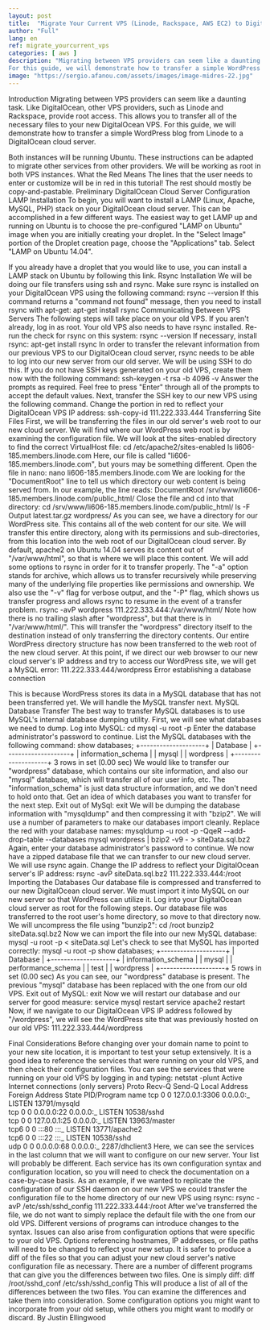 ```yaml
---
layout: post
title:  "Migrate Your Current VPS (Linode, Rackspace, AWS EC2) to DigitalOcean"
author: "Full"
lang: en
ref: migrate_yourcurrent_vps
categories: [ aws ]
description: "Migrating between VPS providers can seem like a daunting task. Like DigitalOcean, other VPS providers, such as Linode and Rackspace, provide root access. This allows you to transfer all of the necessary files to your new DigitalOcean VPS.
For this guide, we will demonstrate how to transfer a simple WordPress blog from Linode to a DigitalOcean cloud server."
image: "https://sergio.afanou.com/assets/images/image-midres-22.jpg"
---
```


Introduction
Migrating between VPS providers can seem like a daunting task. Like DigitalOcean, other VPS providers, such as Linode and Rackspace, provide root access. This allows you to transfer all of the necessary files to your new DigitalOcean VPS.
For this guide, we will demonstrate how to transfer a simple WordPress blog from Linode to a DigitalOcean cloud server.

Both instances will be running Ubuntu. These instructions can be adapted to migrate other services from other providers.
We will be working as root in both VPS instances.
What the Red Means
The lines that the user needs to enter or customize will be in red in this tutorial! The rest should mostly be copy-and-pastable.
Preliminary DigitalOcean Cloud Server Configuration
LAMP Installation
To begin, you will want to install a LAMP (Linux, Apache, MySQL, PHP) stack on your DigitalOcean cloud server. This can be accomplished in a few different ways.
The easiest way to get LAMP up and running on Ubuntu is to choose the pre-configured "LAMP on Ubuntu" image when you are initially creating your droplet. In the "Select Image" portion of the Droplet creation page, choose the "Applications" tab. Select "LAMP on Ubuntu 14.04".

If you already have a droplet that you would like to use, you can install a LAMP stack on Ubuntu by following this link.
Rsync Installation
We will be doing our file transfers using ssh and rsync. Make sure rsync is installed on your DigitalOcean VPS using the following command:
rsync --version
If this command returns a "command not found" message, then you need to install rsync with apt-get:
apt-get install rsync
Communicating Between VPS Servers
The following steps will take place on your old VPS. If you aren't already, log in as root.
Your old VPS also needs to have rsync installed. Re-run the check for rsync on this system:
rsync --version
If necessary, install rsync:
apt-get install rsync
In order to transfer the relevant information from our previous VPS to our DigitalOcean cloud server, rsync needs to be able to log into our new server from our old server. We will be using SSH to do this.
If you do not have SSH keys generated on your old VPS, create them now with the following command:
ssh-keygen -t rsa -b 4096 -v
Answer the prompts as required. Feel free to press "Enter" through all of the prompts to accept the default values.
Next, transfer the SSH key to our new VPS using the following command. Change the portion in red to reflect your DigitalOcean VPS IP address:
ssh-copy-id 111.222.333.444
Transferring Site Files
First, we will be transferring the files in our old server's web root to our new cloud server. We will find where our WordPress web root is by examining the configuration file. We will look at the sites-enabled directory to find the correct VirtualHost file:
cd /etc/apache2/sites-enabled
ls
li606-185.members.linode.com
Here, our file is called "li606-185.members.linode.com", but yours may be something different. Open the file in nano:
nano li606-185.members.linode.com
We are looking for the "DocumentRoot" line to tell us which directory our web content is being served from. In our example, the line reads:
DocumentRoot /srv/www/li606-185.members.linode.com/public_html/
Close the file and cd into that directory:
cd /srv/www/li606-185.members.linode.com/public_html/
ls -F
Output
latest.tar.gz wordpress/
As you can see, we have a directory for our WordPress site. This contains all of the web content for our site.
We will transfer this entire directory, along with its permissions and sub-directories, from this location into the web root of our DigitalOcean cloud server. By default, apache2 on Ubuntu 14.04 serves its content out of "/var/www/html", so that is where we will place this content.
We will add some options to rsync in order for it to transfer properly. The "-a" option stands for archive, which allows us to transfer recursively while preserving many of the underlying file properties like permissions and ownership.
We also use the "-v" flag for verbose output, and the "-P" flag, which shows us transfer progress and allows rsync to resume in the event of a transfer problem.
rsync -avP wordpress 111.222.333.444:/var/www/html/
Note how there is no trailing slash after "wordpress", but that there is in "/var/www/html/". This will transfer the "wordpress" directory itself to the destination instead of only transferring the directory contents.
Our entire WordPress directory structure has now been transferred to the web root of the new cloud server.
At this point, if we direct our web browser to our new cloud server's IP address and try to access our WordPress site, we will get a MySQL error:
111.222.333.444/wordpress
Error establishing a database connection

This is because WordPress stores its data in a MySQL database that has not been transferred yet. We will handle the MySQL transfer next.
MySQL Database Transfer
The best way to transfer MySQL databases is to use MySQL's internal database dumping utility. First, we will see what databases we need to dump. Log into MySQL:
cd
mysql -u root -p
Enter the database administrator's password to continue. List the MySQL databases with the following command:
show databases;
+--------------------+
| Database |
+--------------------+
| information_schema |
| mysql |
| wordpress |
+--------------------+
3 rows in set (0.00 sec)
We would like to transfer our "wordpress" database, which contains our site information, and also our "mysql" database, which will transfer all of our user info, etc. The "information_schema" is just data structure information, and we don't need to hold onto that.
Get an idea of which databases you want to transfer for the next step. Exit out of MySql:
exit
We will be dumping the database information with "mysqldump" and then compressing it with "bzip2". We will use a number of parameters to make our databases import cleanly. Replace the red with your database names:
mysqldump -u root -p -QqeR --add-drop-table --databases mysql wordpress | bzip2 -v9 - > siteData.sql.bz2
Again, enter your database administrator's password to continue.
We now have a zipped database file that we can transfer to our new cloud server. We will use rsync again. Change the IP address to reflect your DigitalOcean server's IP address:
rsync -avP siteData.sql.bz2 111.222.333.444:/root
Importing the Databases
Our database file is compressed and transferred to our new DigitalOcean cloud server. We must import it into MySQL on our new server so that WordPress can utilize it.
Log into your DigitalOcean cloud server as root for the following steps.
Our database file was transferred to the root user's home directory, so move to that directory now. We will uncompress the file using "bunzip2":
cd /root
bunzip2 siteData.sql.bz2
Now we can import the file into our new MySQL database:
mysql -u root -p < siteData.sql
Let's check to see that MySQL has imported correctly:
mysql -u root -p
show databases;
+--------------------+
| Database |
+--------------------+
| information_schema |
| mysql |
| performance_schema |
| test |
| wordpress |
+--------------------+
5 rows in set (0.00 sec)
As you can see, our "wordpress" database is present. The previous "mysql" database has been replaced with the one from our old VPS.
Exit out of MySQL:
exit
Now we will restart our database and our server for good measure:
service mysql restart
service apache2 restart
Now, if we navigate to our DigitalOcean VPS IP address followed by "/wordpress", we will see the WordPress site that was previously hosted on our old VPS:
111.222.333.444/wordpress

Final Considerations
Before changing over your domain name to point to your new site location, it is important to test your setup extensively.
It is a good idea to reference the services that were running on your old VPS, and then check their configuration files. You can see the services that were running on your old VPS by logging in and typing:
netstat -plunt
Active Internet connections (only servers)
Proto Recv-Q Send-Q Local Address Foreign Address State PID/Program name
tcp 0 0 127.0.0.1:3306 0.0.0.0:_ LISTEN 13791/mysqld  
tcp 0 0 0.0.0.0:22 0.0.0.0:_ LISTEN 10538/sshd  
tcp 0 0 127.0.0.1:25 0.0.0.0:_ LISTEN 13963/master  
tcp6 0 0 :::80 :::_ LISTEN 13771/apache2  
tcp6 0 0 :::22 :::_ LISTEN 10538/sshd  
udp 0 0 0.0.0.0:68 0.0.0.0:_ 2287/dhclient3
Here, we can see the services in the last column that we will want to configure on our new server. Your list will probably be different.
Each service has its own configuration syntax and configuration location, so you will need to check the documentation on a case-by-case basis.
As an example, if we wanted to replicate the configuration of our SSH daemon on our new VPS we could transfer the configuration file to the home directory of our new VPS using rsync:
rsync -avP /etc/ssh/sshd_config 111.222.333.444:/root
After we've transferred the file, we do not want to simply replace the default file with the one from our old VPS.
Different versions of programs can introduce changes to the syntax. Issues can also arise from configuration options that were specific to your old VPS. Options referencing hostnames, IP addresses, or file paths will need to be changed to reflect your new setup.
It is safer to produce a diff of the files so that you can adjust your new cloud server's native configuration file as necessary.
There are a number of different programs that can give you the differences between two files. One is simply diff:
diff /root/sshd_conf /etc/ssh/sshd_config
This will produce a list of all of the differences between the two files. You can examine the differences and take them into consideration. Some configuration options you might want to incorporate from your old setup, while others you might want to modify or discard.
By Justin Ellingwood
